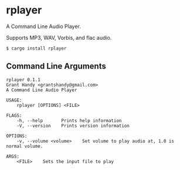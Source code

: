 # rplayer
A Command Line Audio Player.

Supports MP3, WAV, Vorbis, and flac audio.

```
$ cargo install rplayer
```

## Command Line Arguments
```
rplayer 0.1.1
Grant Handy <grantshandy@gmail.com>
A Command Line Audio Player

USAGE:
    rplayer [OPTIONS] <FILE>

FLAGS:
    -h, --help       Prints help information
    -V, --version    Prints version information

OPTIONS:
    -v, --volume <volume>    Set volume to play audio at, 1.0 is normal volume.

ARGS:
    <FILE>    Sets the input file to play
```
